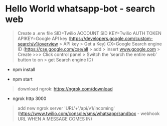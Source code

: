# Hello World whatsapp-bot - search web

> Create a .env file 
SID=Twilio ACCOUNT SID
KEY=Twilio AUTH TOKEN 
APIKEY=Google API key (https://developers.google.com/custom-search/v1/overview > API key > Get a Key)
CX=Google Search engine ID (https://cse.google.com/cse/all > add > insert www.google.com > Create >>> Click control panel > Switch the ‘search the entire web’ button to on > get Search engine ID)

- npm install

- npm start

> download ngrok: https://ngrok.com/download

- ngrok http 3000

> add new ngrok server 'URL'+'/api/v1/incoming' (https://www.twilio.com/console/sms/whatsapp/sandbox - webhook URL WHEN A MESSAGE COMES IN)